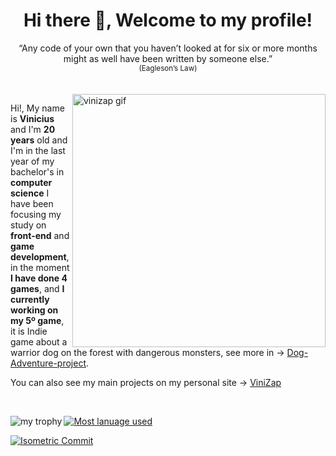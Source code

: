 <div align="center">
 <h1> Hi there 👋, Welcome to my profile! </h1>
</div>

<div align="center">
  <span> “Any code of your own that you haven’t looked at for six or more months might as well have been written by someone else.” <span>
  <br><sup>(Eagleson’s Law)</sup> 
</div>
<br>
<br>
    
<a href="https://vinizap.vercel.app" title="see my personal site" target="_black"> 
  <img
    alt="vinizap gif"
    align="right"
     style="width:405px;"
    src="https://github.com/ViniZap4/vinizap4/blob/main/assets/gifs/vinizap.gif?raw=true" 
  />
</a>

Hi!, My name is **Vinicius** and I'm **20 years** old and I'm in the last year of my bachelor's in **computer science** I have been focusing my study on **front-end** and **game development**, in the moment **I have done 4 games**, and **I currently working on my 5º game**, it is Indie game about a warrior dog on the forest with dangerous monsters, see more in -> [Dog-Adventure-project](https://github.com/ViniZap4/Vortex-Notation).

You can also see my main projects on my personal site -> [ViniZap](https://vinizap.vercel.app/)

<br>

 <img 
   align="left" 
   src="https://github-profile-trophy.vercel.app/?username=vinizap4&column=4&rank=-C,-B,-?&theme=dracula&margin-w=9&margin-h=9" 
   alt="my trophy" 
 />
 
[![Most lanuage used](https://github-readme-stats.vercel.app/api/top-langs?username=vinizap4&langs_count=9&hide=GLSL&layout=compact&count_private=true&show_icons=true&theme=highcontrast&title_color=58a6ff&bg_color=0d1117&border_color=0d1117)](https://github-readme-stats.vercel.app/api/top-langs?username=vinizap4&langs_count=9&hide=GLSL&layout=compact&count_private=true&show_icons=true&theme=highcontrast&title_color=58a6ff&bg_color=0d1117&border_color=0d1117)


<a href="https://metrics.lecoq.io/vinizap4?template=classic&repositories.batch=5&base.header=0&base.activity=0&base.community=0&base.repositories=0&base.metadata=0&isocalendar=1&base=header%2C%20activity%2C%20community%2C%20repositories%2C%20metadata&base.indepth=false&base.hireable=false&base.skip=false&isocalendar=false&isocalendar.duration=half-year&config.timezone=America%2FSao_Paulo">
 <img
  src="https://metrics.lecoq.io/vinizap4?template=classic&repositories.batch=5&base.header=0&base.activity=0&base.community=0&base.repositories=0&base.metadata=0&isocalendar=1&base=header%2C%20activity%2C%20community%2C%20repositories%2C%20metadata&base.indepth=false&base.hireable=false&base.skip=false&isocalendar=false&isocalendar.duration=half-year&config.timezone=America%2FSao_Paulo"
  alt="Isometric Commit"
 />
</a>
 
<!--

---
**An interesting fact**: The first computer virus was created in 1971.


- ⚡ See what I’m currently working: 
  - [Dog-Adventure Project](https://github.com/ViniZap4/Vortex-Notation) with Vortex team;
  - A personal project, I'm doing in my free time - [Dev Nook](https://github.com/ViniZap4/dev-nook)
- 🌱 I’m currently learning:
  - **[Reactjs](https://reactjs.org/)** with **[TypeScript](https://www.typescriptlang.org/docs/)**, and **[React-native](https://reactnative.dev/)** with **[Expo](https://expo.dev/), learning new thing**;
  - In my free time I'm seeing somethings about **[Threejs](https://threejs.org/)**;
  - **[Unity 3D](https://unity.com/)**: I'm improving my knowledge;
- 📫 How to reach me: vinizap4@gmail.com

![Ashutosh's github activity graph](https://activity-graph.herokuapp.com/graph?username=vinizap4&theme=react-dark)

![Metrics](https://metrics.lecoq.io/vinizap4?template=classic&base.header=0&base.activity=0&base.community=0&base.repositories=0&base.metadata=0&isocalendar=1&languages=1&base=header%2C%20activity%2C%20community%2C%20repositories%2C%20metadata&base.indepth=false&base.hireable=false&base.skip=false&isocalendar=false&isocalendar.duration=half-year&languages=false&languages.ignored=GLSL&languages.limit=8&languages.threshold=0%25&languages.other=false&languages.colors=github&languages.sections=most-used&languages.details=percentage&languages.indepth=false&languages.analysis.timeout=15&languages.categories=markup%2C%20programming&languages.recent.categories=markup%2C%20programming&languages.recent.load=300&languages.recent.days=14&config.timezone=America%2FSao_Paulo&config.octicon=true)




**ViniZap4/vinizap4** is a ✨ _special_ ✨ repository because its `README.md` (this file) appears on your GitHub profile.

Here are some ideas to get you started:

- 🔭 I’m currently working on ...
- 🌱 I’m currently learning ...
- 👯 I’m looking to collaborate on ...
- 🤔 I’m looking for help with ...
- 💬 Ask me about ...
- 📫 How to reach me: ...
- 😄 Pronouns: ...
- ⚡ Fun fact: ...

-->



